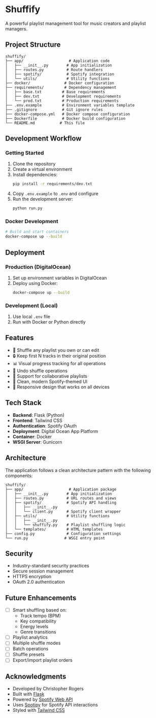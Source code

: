# Shuffify

A powerful playlist management tool for music creators and playlist managers.

## Project Structure

```
shuffify/
├── app/                    # Application code
│   ├── __init__.py        # App initialization
│   ├── routes.py          # Route handlers
│   ├── spotify/           # Spotify integration
│   └── utils/             # Utility functions
├── docker/               # Docker configuration
├── requirements/         # Dependency management
│   ├── base.txt         # Base requirements
│   ├── dev.txt          # Development requirements
│   └── prod.txt         # Production requirements
├── .env.example         # Environment variables template
├── .gitignore           # Git ignore rules
├── docker-compose.yml   # Docker compose configuration
├── Dockerfile           # Docker build configuration
└── README.md           # This file
```

## Development Workflow

### Getting Started

1. Clone the repository
2. Create a virtual environment
3. Install dependencies:
   ```bash
   pip install -r requirements/dev.txt
   ```
4. Copy `.env.example` to `.env` and configure
5. Run the development server:
   ```bash
   python run.py
   ```

### Docker Development

```bash
# Build and start containers
docker-compose up --build
```

## Deployment

### Production (DigitalOcean)
1. Set up environment variables in DigitalOcean
2. Deploy using Docker:
   ```bash
   docker-compose up --build
   ```

### Development (Local)
1. Use local `.env` file
2. Run with Docker or Python directly

## Features
- 🎵 Shuffle any playlist you own or can edit
- 🔒 Keep first N tracks in their original position
- 📊 Visual progress tracking for all operations
- 🔄 Undo shuffle operations
- 👥 Support for collaborative playlists
- 🎨 Clean, modern Spotify-themed UI
- 📱 Responsive design that works on all devices

## Tech Stack
- **Backend**: Flask (Python)
- **Frontend**: Tailwind CSS
- **Authentication**: Spotify OAuth
- **Deployment**: Digital Ocean App Platform
- **Container**: Docker
- **WSGI Server**: Gunicorn

## Architecture

The application follows a clean architecture pattern with the following components:

```
shuffify/
├── app/                    # Application package
│   ├── __init__.py        # App initialization
│   ├── routes.py          # URL routes and views
│   ├── spotify/           # Spotify API handling
│   │   ├── __init__.py
│   │   └── client.py      # Spotify client wrapper
│   ├── utils/             # Utility functions
│   │   ├── __init__.py
│   │   └── shuffify.py    # Playlist shuffling logic
│   └── templates/         # HTML templates
├── config.py              # Configuration settings
└── run.py                # WSGI entry point
```

## Security

- Industry-standard security practices
- Secure session management
- HTTPS encryption
- OAuth 2.0 authentication

## Future Enhancements

- [ ] Smart shuffling based on:
  - Track tempo (BPM)
  - Key compatibility
  - Energy levels
  - Genre transitions
- [ ] Playlist analytics
- [ ] Multiple shuffle modes
- [ ] Batch operations
- [ ] Shuffle presets
- [ ] Export/import playlist orders

## Acknowledgments

- Developed by Christopher Rogers
- Built with [Flask](https://flask.palletsprojects.com/)
- Powered by [Spotify Web API](https://developer.spotify.com/documentation/web-api/)
- Uses [Spotipy](https://spotipy.readthedocs.io/) for Spotify API interactions
- Styled with [Tailwind CSS](https://tailwindcss.com/) 